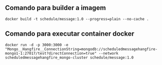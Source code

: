 ## Comando para builder a imagem
    docker build -t schedule/message:1.0 --progress=plain --no-cache .

## Comando para executar container docker
    docker run -d -p 3000:3000 -e "Mongo__Hangfire__ConnectionString=mongodb://scheduledmessagehangfire-mongo1-1:27017/test?directConnection=true" --network scheduledmessagehangfire_mongo-cluster schedule/message:1.0 
